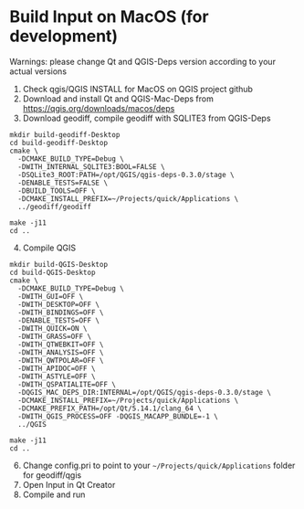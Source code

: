 # Build Input on MacOS (for development)

Warnings: please change Qt and QGIS-Deps version according to your actual versions

1. Check qgis/QGIS INSTALL for MacOS on QGIS project github
2. Download and install Qt and QGIS-Mac-Deps from https://qgis.org/downloads/macos/deps
3. Download geodiff, compile geodiff with SQLITE3 from QGIS-Deps
```
mkdir build-geodiff-Desktop
cd build-geodiff-Desktop
cmake \
  -DCMAKE_BUILD_TYPE=Debug \
  -DWITH_INTERNAL_SQLITE3:BOOL=FALSE \
  -DSQLite3_ROOT:PATH=/opt/QGIS/qgis-deps-0.3.0/stage \
  -DENABLE_TESTS=FALSE \
  -DBUILD_TOOLS=OFF \
  -DCMAKE_INSTALL_PREFIX=~/Projects/quick/Applications \
  ../geodiff/geodiff
 
make -j11
cd ..
```
4. Compile QGIS 
```
mkdir build-QGIS-Desktop
cd build-QGIS-Desktop
cmake \
  -DCMAKE_BUILD_TYPE=Debug \
  -DWITH_GUI=OFF \
  -DWITH_DESKTOP=OFF \
  -DWITH_BINDINGS=OFF \
  -DENABLE_TESTS=OFF \
  -DWITH_QUICK=ON \
  -DWITH_GRASS=OFF \
  -DWITH_QTWEBKIT=OFF \
  -DWITH_ANALYSIS=OFF \
  -DWITH_QWTPOLAR=OFF \
  -DWITH_APIDOC=OFF \
  -DWITH_ASTYLE=OFF \
  -DWITH_QSPATIALITE=OFF \
  -DQGIS_MAC_DEPS_DIR:INTERNAL=/opt/QGIS/qgis-deps-0.3.0/stage \
  -DCMAKE_INSTALL_PREFIX=~/Projects/quick/Applications \
  -DCMAKE_PREFIX_PATH=/opt/Qt/5.14.1/clang_64 \
  -DWITH_QGIS_PROCESS=OFF -DQGIS_MACAPP_BUNDLE=-1 \
  ../QGIS

make -j11 
cd ..
```

6. Change config.pri to point to your `~/Projects/quick/Applications` folder for geodiff/qgis
7. Open Input in Qt Creator
8. Compile and run
 